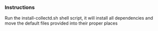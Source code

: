 ### Instructions

Run the install-collectd.sh shell script, it will install all dependencies and move the default files provided into their proper places